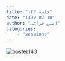 ```yaml
---
title: "جلسه ۱۴۳"
date: "1397-02-10"
author: "امین خزاعی"
categories:
    - "sessions"
---
```

[![poster143](../../img/posters/poster143.jpg)](../../img/poster143.jpg)
